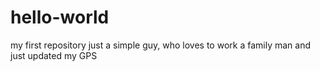 # hello-world
my first repository
just a simple guy, who loves to work
a family man and just updated my GPS
